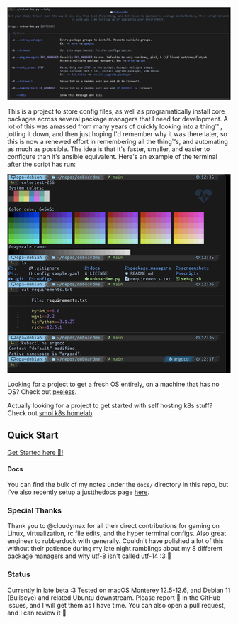 <img src='./screenshots/help_text.png' width='850'>

This is a project to store config files, as well as programatically install core packages across several package managers that I need for development. A lot of this was amassed from many years of quickly looking into a thing™️ , jotting it down, and then just hoping I'd remember why it was there later, so this is now a renewed effort in remembering all the thing™️s, and automating as much as possible. The idea is that it's faster, smaller, and easier to configure than it's ansible equivalent. Here's an example of the terminal after the script has run:

<img src='./screenshots/terminal_screenshot.png' width='850'>


Looking for a project to get a fresh OS entirely, on a machine that has no OS? Check out [pxeless](https://github.com/cloudymax/pxeless).

Actually looking for a project to get started with self hosting k8s stuff? Check out [smol k8s homelab](https://github.com/jessebot/smol_k8s_homelab).

## Quick Start
[Get Started here :blue_heart:!](https://jessebot.github.io/onboardme/onboardme/quickstart)

#### Docs
You can find the bulk of my notes under the `docs/` directory in this repo, but I've also recently setup a justthedocs page [here](https://jessebot.github.io/onboardme/).

### Special Thanks
Thank you to @cloudymax for all their direct contributions for gaming on Linux, virtualization, rc file edits, and the hyper terminal configs. Also great engineer to rubberduck with generally. Couldn't have polished a lot of this without their patience during my late night ramblings about my 8 different package managers and why utf-8 isn't called utf-14 :3 :blue_heart:

### Status
Currently in late beta :3 Tested on macOS Monterey 12.5-12.6, and Debian 11 (Bullseye) and related Ubuntu downstream. Please report 🐛 in the GitHub issues, and I will get them as I have time. You can also open a pull request, and I can review it :blue_heart:
